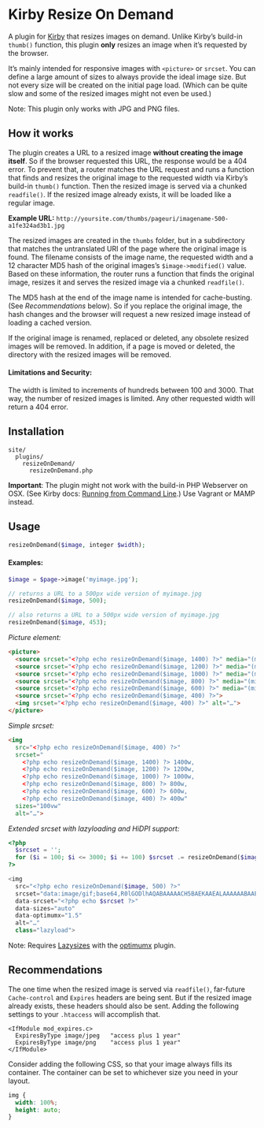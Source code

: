 # Kirby Resize On Demand

A plugin for [Kirby](https://github.com/getkirby/starterkit) that resizes images on demand. Unlike Kirby’s build-in `thumb()` function, this plugin **only** resizes an image when it’s requested by the browser. 

It’s mainly intended for responsive images with `<picture>` or `srcset`. You can define a large amount of sizes to always provide the ideal image size. But not every size will be created on the initial page load. (Which can be quite slow and some of the resized images might not even be used.)

Note: This plugin only works with JPG and PNG files.

## How it works

The plugin creates a URL to a resized image **without creating the image itself**. So if the browser requested this URL, the response would be a 404 error. To prevent that, a router matches the URL request and runs a function that finds and resizes the original image to the requested width via Kirby’s build-in `thumb()` function. Then the resized image is served via a chunked `readfile()`. If the resized image already exists, it will be loaded like a regular image.

**Example URL:** `http://yoursite.com/thumbs/pageuri/imagename-500-a1fe324ad3b1.jpg`

The resized images are created in the `thumbs` folder, but in a subdirectory that matches the untranslated URI of the page where the original image is found. The filename consists of the image name, the requested width and a 12 character MD5 hash of the original images’s `$image->modified()` value. Based on these information, the router runs a function that finds the original image, resizes it and serves the resized image via a chunked `readfile()`.

The MD5 hash at the end of the image name is intended for cache-busting. (See _Recommendations_ below). So if you replace the original image, the hash changes and the browser will request a new resized image instead of loading a cached version. 

If the original image is renamed, replaced or deleted, any obsolete resized images will be removed. In addition, if a page is moved or deleted, the directory with the resized images will be removed.

#### Limitations and Security:

The width is limited to increments of hundreds between 100 and 3000. That way, the number of resized images is limited. Any other requested width will return a 404 error. 

## Installation
```
site/
  plugins/
    resizeOnDemand/
      resizeOnDemand.php
```

**Important**: The plugin might not work with the build-in PHP Webserver on OSX. (See Kirby docs: [Running from Command Line](http://getkirby.com/docs/installation/running-with-php).) Use Vagrant or MAMP instead.


## Usage

```php
resizeOnDemand($image, integer $width);
```

#### Examples:
```php
$image = $page->image('myimage.jpg');

// returns a URL to a 500px wide version of myimage.jpg
resizeOnDemand($image, 500);

// also returns a URL to a 500px wide version of myimage.jpg
resizeOnDemand($image, 453);

```

_Picture element:_
```html
<picture>
  <source srcset="<?php echo resizeOnDemand($image, 1400) ?>" media="(min-width: 1200px)">
  <source srcset="<?php echo resizeOnDemand($image, 1200) ?>" media="(min-width: 1000px)">
  <source srcset="<?php echo resizeOnDemand($image, 1000) ?>" media="(min-width: 800px)">
  <source srcset="<?php echo resizeOnDemand($image, 800) ?>" media="(min-width: 600px)">
  <source srcset="<?php echo resizeOnDemand($image, 600) ?>" media="(min-width: 400px)">
  <source srcset="<?php echo resizeOnDemand($image, 400) ?>">
  <img srcset="<?php echo resizeOnDemand($image, 400) ?>" alt="…">
</picture> 

```

_Simple srcset:_
```html
<img
  src="<?php echo resizeOnDemand($image, 400) ?>"
  srcset="
    <?php echo resizeOnDemand($image, 1400) ?> 1400w,
    <?php echo resizeOnDemand($image, 1200) ?> 1200w,
    <?php echo resizeOnDemand($image, 1000) ?> 1000w,
    <?php echo resizeOnDemand($image, 800) ?> 800w,
    <?php echo resizeOnDemand($image, 600) ?> 600w,
    <?php echo resizeOnDemand($image, 400) ?> 400w"
  sizes="100vw"
  alt="…">

```


_Extended srcset with lazyloading and HiDPI support:_
```php
<?php 
  $srcset = '';
  for ($i = 100; $i <= 3000; $i += 100) $srcset .= resizeOnDemand($image, $i) . ' ' . $i . 'w,';
?>

<img 
  src="<?php echo resizeOnDemand($image, 500) ?>" 
  srcset="data:image/gif;base64,R0lGODlhAQABAAAAACH5BAEKAAEALAAAAAABAAEAAAICTAEAOw==" 
  data-srcset="<?php echo $srcset ?>" 
  data-sizes="auto" 
  data-optimumx="1.5" 
  alt="…" 
  class="lazyload">

```

Note: Requires [Lazysizes](https://github.com/aFarkas/lazysizes) with the [optimumx](https://github.com/aFarkas/lazysizes/tree/gh-pages/plugins/optimumx) plugin.

## Recommendations

The one time when the resized image is served via `readfile()`, far-future `Cache-control` and `Expires` headers are being sent. But if the resized image already exists, these headers should also be sent. Adding the following settings to your `.htaccess` will accomplish that. 

```apacheConf
<IfModule mod_expires.c>
  ExpiresByType image/jpeg   "access plus 1 year"
  ExpiresByType image/png    "access plus 1 year"
</IfModule>
```
Consider adding the following CSS, so that your image always fills its container. The container can be set to whichever size you need in your layout.

```css
img {
  width: 100%;
  height: auto;
}
```
